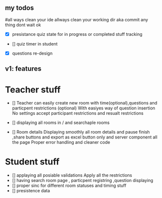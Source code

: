 

## my todos 

#all ways clean your ide allways clean your working dir aka commit any thing dont wait ok 
- [x] presistance quiz state for in progress or completed stuff tracking 
- [] quiz timer in student 
- [x] questions re-design







## v1: features

# Teacher stuff 

- [] Teacher can easily create new room with time(optional),questions and particpent restrictions (optional) 
With easiyes way of  question insertion No settings accept participant restrictions and resualt restrictions

- [] displaying all rooms in / and searchaple rooms

- [] Room details Displaying smoothly all room details and pause finish ,share buttons and export as excel button only and server component  all the page 
Proper error handling and cleaner code


# Student stuff 
- [] applaying all posiable validations Apply all the restrictions 
- [] having search room page , particpent registring ,question displaying 
- [] proper sinc for different room statuses and timing stuff
- [] presistence data





